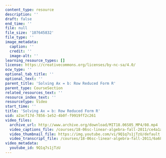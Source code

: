 ```yaml
---
content_type: resource
description: ''
draft: false
end_time: ''
file: null
file_size: '107645832'
file_type: ''
image_metadata:
  caption: ''
  credit: ''
  image-alt: ''
learning_resource_types: []
license: https://creativecommons.org/licenses/by-nc-sa/4.0/
ocw_type: ''
optional_tab_title: ''
optional_text: ''
parent_title: 'Solving Ax = b: Row Reduced Form R'
parent_type: CourseSection
related_resources_text: ''
resource_index_text: ''
resourcetype: Video
start_time: ''
title: 'Solving Ax = b: Row Reduced Form R'
uid: a2acf17d-7856-1e52-4b0f-f9919ff2c261
video_files:
  archive_url: http://www.archive.org/download/MIT18.06S05_MP4/08.mp4
  video_captions_file: /courses/18-06sc-linear-algebra-fall-2011/ce4a1a46dba6506f9b78de35e746ba62_9Q1q7s1jTzU.vtt
  video_thumbnail_file: https://img.youtube.com/vi/9Q1q7s1jTzU/default.jpg
  video_transcript_file: /courses/18-06sc-linear-algebra-fall-2011/6a682e0506398c57dc7d2fa81a36fb01_9Q1q7s1jTzU.pdf
video_metadata:
  youtube_id: 9Q1q7s1jTzU
---
```

